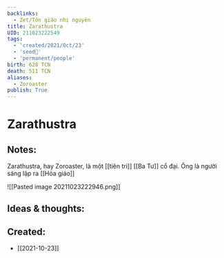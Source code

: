 ```yaml
---
backlinks:
  - Zet/Tôn giáo nhị nguyên
title: Zarathustra
UID: 211023222549
tags:
  - 'created/2021/Oct/23'
  - 'seed🥜'
  - 'permanent/people'
birth: 628 TCN
death: 511 TCN
aliases:
  - Zoroaster
publish: True
---
```

# Zarathustra

## Notes:
Zarathustra, hay Zoroaster, là một [[tiên tri]] [[Ba Tư]] cổ đại. Ông là người sáng lập ra [[Hỏa giáo]]

![[Pasted image 20211023222946.png]]

## Ideas & thoughts:

## Created:
- [[2021-10-23]]
